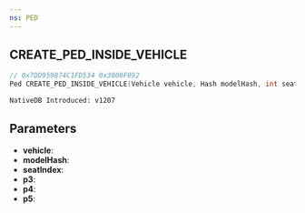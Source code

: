 ```yaml
---
ns: PED
---
```

## CREATE_PED_INSIDE_VEHICLE

```c
// 0x7DD959874C1FD534 0x3000F092
Ped CREATE_PED_INSIDE_VEHICLE(Vehicle vehicle, Hash modelHash, int seatIndex, BOOL p3, BOOL p4, BOOL p5);
```

```
NativeDB Introduced: v1207
```

## Parameters
* **vehicle**:
* **modelHash**:
* **seatIndex**:
* **p3**:
* **p4**:
* **p5**:
